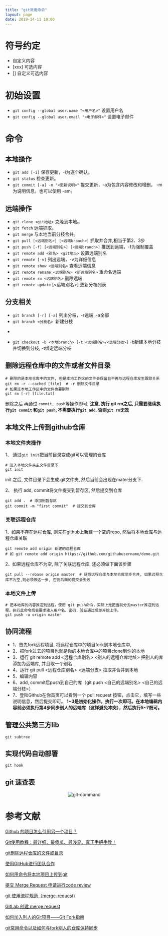 ```yaml
---
title: "git常用命令"
layout: page
date: 2019-14-11 10:00
---
```

# 符号约定
- <xxx> 自定义内容
- [xxx] 可选内容
- [<xxx>] 自定义可选内容
# 初始设置
- ```git config --global user.name "<用户名>"``` 设置用户名
- ```git config --global user.email "<电子邮件>"``` 设置电子邮件
# 命令
## 本地操作
- ```git add [-i]``` 保存更新，-i为逐个确认。
- ```git status``` 检查更新。
- ```git commit [-a] -m "<更新说明>"``` 提交更新，-a为包含内容修改和增删， -m为说明信息，也可以使用 -am。
## 远端操作
- ```git clone <git地址>``` 克隆到本地。
- ```git fetch``` 远端抓取。
- ```git merge``` 与本地当前分枝合并。
- ```git pull [<远端别名>] [<远端branch>]``` 抓取并合并,相当于第2、3步
- ```git push [-f] [<远端别名>] [<远端branch>]``` 推送到远端，-f为强制覆盖
- ```git remote add <别名> <git地址>``` 设置远端别名
- ```git remote [-v]``` 列出远端，-v为详细信息
- ```git remote show <远端别名>``` 查看远端信息
- ```git remote rename <远端别名> <新远端别名>``` 重命名远端
- ```git remote rm <远端别名>``` 删除远端
- ```git remote update``` [<远端别名>] 更新分枝列表
## 分支相关
- ```git branch [-r] [-a]``` 列出分枝，-r远端 ,-a全部
- ```git branch <分枝名> ```新建分枝
- ```git checkout <分枝名> 切换到分枝
- ```git checkout -b <本地branch> [-t <远端别名>/<远端分枝>]``` -b新建本地分枝并切换到分枝, -t绑定远端分枝

## 删除远程仓库中的文件或者文件目录
```
# 删除的是本地仓库中的文件, 但是本地工作区的文件会保留且不再与远程仓库发生跟踪关系
git rm -r --cached [file]  # -r 删除文件目录
# 如果连本地工作区中的文件也要删除
git rm [-r] [file.txt]
```
删除之后 再通过 ```commit, push```等操作即可, **注意, 执行 git rm之后, 只需要继续执行```git commit``` 和```git push```, 不需要执行```git add```. 否则```git rm```无效**

## 本地文件上传到github仓库
### 本地文件夹操作
1、 通过```git init```把当前目录变成git可以管理的仓库
```
# 进入本地文件夹主文件目录下
git init
```
init 之后, 文件目录下会生成.git文件夹, 然后当前会出现在mater分支下.

2、 执行 add, commit将文件提交到暂存区, 然后提交到仓库
```
git add .  # 添加到暂存区
git commit -m "first commit"  # 提交到仓库
```
### 关联远程仓库
1、如果不存在远程仓库, 则先在github上新建一个空的repo, 然后将本地仓库与远程仓库关联
```
git remote add origin 新建的远程仓库  
# 如 git remote add origin https://github.com/githubusername/demo.git
```

2、如果远程仓库不为空, 除了关联远程仓库, 还必须做下面该步骤
```
git pull --rebase origin master  # 获取远程仓库与本地仓库同步合并, 如果远程仓库不为空,则必须做这一步, 否则后面的提交会失败
```

### 本地文件上传
```
# 把本地库的内容推送到远程，使用 git push命令，实际上是把当前分支master推送到远程。执行此命令后会要求输入用户名、密码，验证通过后即开始上传。
git push -u origin master
```

## 协同流程
- 1、首先fork远程项目, 将远程仓库中的项目fork到本地仓库中,
- 2、把fork过去的项目也就是你的本地仓库中的项目clone到你的本地
- 3、运行 git remote add <远程仓库别名> <别人的远程仓库地址> 把别人的库添加为远端库, 并且取一个别名
- 4、运行 git pull <远程仓库别名> <远端分支> 拉取并合并到本地
- 5、编辑内容
- 6、add, commit后push到自己的库（git push <自己的远端别名> <自己的远端分枝>）
- 7、登陆Github在你首页可以看到一个 pull request 按钮，点击它，填写一些说明信息，然后提交即可。
**1~3是初始化操作，执行一次即可。在本地编辑内容前必须执行第4步同步别人的远端库（这样避免冲突），然后执行5~7既可。**

## 管理公共第三方lib
```
git subtree
```
## 实现代码自动部署
```
git hook
```

## git 速查表
<center><img src="/wiki/static/images/linuxtricks/gitcommand.png" alt="git-command"/></center>

# 参考文献
[Github 的项目怎么引用另一个项目？](https://segmentfault.com/q/1010000000670427)

[Git使用教程：最详细、最傻瓜、最浅显、真正手把手教！](https://mp.weixin.qq.com/s?__biz=MjM5NTg2NTU0Ng%3D%3D&chksm=bd5dde3b8a2a572dd32802287436d6bf5048975cd22984a182a967c8d3c35b22ec314f7a3022&idx=4&mid=2656602270&scene=0&sn=5e3842c5850ea0fd425c7886a0591ce4&xtrack=1#rd)

[git删除远程仓库的文件或目录](https://www.cnblogs.com/toward-the-sun/p/6015284.html)

[使用GitHub进行团队合作](http://xiaocong.github.io/blog/2013/03/20/team-collaboration-with-github/)

[如何用命令将本地项目上传到git](https://www.cnblogs.com/eedc/p/6168430.html)

[提交 Merge Request 申请进行code review](https://blog.csdn.net/liuchunming033/article/details/87195568)

[git 使用流程规范（merge-request)](https://segmentfault.com/a/1190000007701719)

[GitLab 创建 merge request](https://blog.csdn.net/enlyhua/article/details/82875286)

[如何加入别人的Git项目——Git Fork指南](https://www.cnblogs.com/dky20155212/p/6821634.html?utm_source=itdadao&utm_medium=referral)

[git常用命令以及如何与fork别人的仓库保持同步](https://www.cnblogs.com/-walker/p/7278951.html)